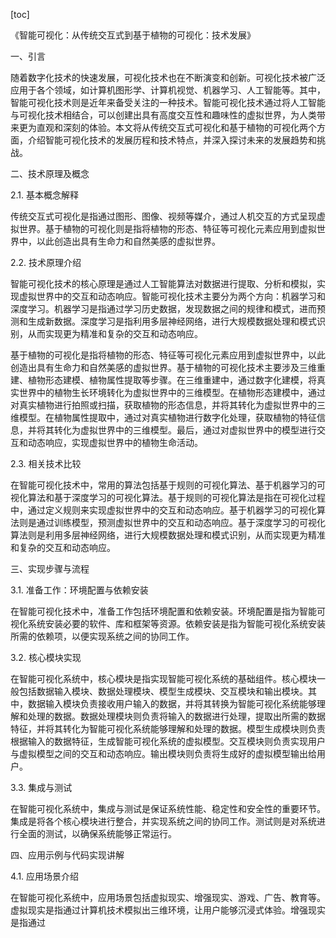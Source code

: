
[toc]                    
                
                
《智能可视化：从传统交互式到基于植物的可视化：技术发展》

一、引言

随着数字化技术的快速发展，可视化技术也在不断演变和创新。可视化技术被广泛应用于各个领域，如计算机图形学、计算机视觉、机器学习、人工智能等。其中，智能可视化技术则是近年来备受关注的一种技术。智能可视化技术通过将人工智能与可视化技术相结合，可以创建出具有高度交互性和趣味性的虚拟世界，为人类带来更为直观和深刻的体验。本文将从传统交互式可视化和基于植物的可视化两个方面，介绍智能可视化技术的发展历程和技术特点，并深入探讨未来的发展趋势和挑战。

二、技术原理及概念

2.1. 基本概念解释

传统交互式可视化是指通过图形、图像、视频等媒介，通过人机交互的方式呈现虚拟世界。基于植物的可视化则是指将植物的形态、特征等可视化元素应用到虚拟世界中，以此创造出具有生命力和自然美感的虚拟世界。

2.2. 技术原理介绍

智能可视化技术的核心原理是通过人工智能算法对数据进行提取、分析和模拟，实现虚拟世界中的交互和动态响应。智能可视化技术主要分为两个方向：机器学习和深度学习。机器学习是指通过学习历史数据，发现数据之间的规律和模式，进而预测和生成新数据。深度学习是指利用多层神经网络，进行大规模数据处理和模式识别，从而实现更为精准和复杂的交互和动态响应。

基于植物的可视化是指将植物的形态、特征等可视化元素应用到虚拟世界中，以此创造出具有生命力和自然美感的虚拟世界。基于植物的可视化技术主要涉及三维重建、植物形态建模、植物属性提取等步骤。在三维重建中，通过数字化建模，将真实世界中的植物生长环境转化为虚拟世界中的三维模型。在植物形态建模中，通过对真实植物进行拍照或扫描，获取植物的形态信息，并将其转化为虚拟世界中的三维模型。在植物属性提取中，通过对真实植物进行数字化处理，获取植物的特征信息，并将其转化为虚拟世界中的三维模型。最后，通过对虚拟世界中的模型进行交互和动态响应，实现虚拟世界中的植物生命活动。

2.3. 相关技术比较

在智能可视化技术中，常用的算法包括基于规则的可视化算法、基于机器学习的可视化算法和基于深度学习的可视化算法。基于规则的可视化算法是指在可视化过程中，通过定义规则来实现虚拟世界中的交互和动态响应。基于机器学习的可视化算法则是通过训练模型，预测虚拟世界中的交互和动态响应。基于深度学习的可视化算法则是利用多层神经网络，进行大规模数据处理和模式识别，从而实现更为精准和复杂的交互和动态响应。

三、实现步骤与流程

3.1. 准备工作：环境配置与依赖安装

在智能可视化技术中，准备工作包括环境配置和依赖安装。环境配置是指为智能可视化系统安装必要的软件、库和框架等资源。依赖安装是指为智能可视化系统安装所需的依赖项，以便实现系统之间的协同工作。

3.2. 核心模块实现

在智能可视化系统中，核心模块是指实现智能可视化系统的基础组件。核心模块一般包括数据输入模块、数据处理模块、模型生成模块、交互模块和输出模块。其中，数据输入模块负责接收用户输入的数据，并将其转换为智能可视化系统能够理解和处理的数据。数据处理模块则负责将输入的数据进行处理，提取出所需的数据特征，并将其转化为智能可视化系统能够理解和处理的数据。模型生成模块则负责根据输入的数据特征，生成智能可视化系统的虚拟模型。交互模块则负责实现用户与虚拟模型之间的交互和动态响应。输出模块则负责将生成好的虚拟模型输出给用户。

3.3. 集成与测试

在智能可视化系统中，集成与测试是保证系统性能、稳定性和安全性的重要环节。集成是将各个核心模块进行整合，并实现系统之间的协同工作。测试则是对系统进行全面的测试，以确保系统能够正常运行。

四、应用示例与代码实现讲解

4.1. 应用场景介绍

在智能可视化系统中，应用场景包括虚拟现实、增强现实、游戏、广告、教育等。虚拟现实是指通过计算机技术模拟出三维环境，让用户能够沉浸式体验。增强现实是指通过

